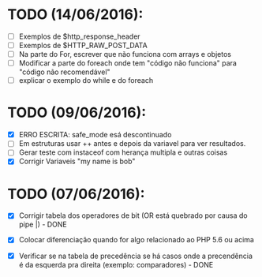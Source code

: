 
# TODO (14/06/2016):
- [ ] Exemplos de $http_response_header
- [ ] Exemplos de $HTTP_RAW_POST_DATA
- [ ] Na parte do For, escrever que não funciona com arrays e objetos
- [ ] Modificar a parte do foreach onde tem "código não funciona" para "código não recomendável"
- [ ] explicar o exemplo do while e do foreach

# TODO (09/06/2016):
- [x]  ERRO ESCRITA: safe_mode esá descontinuado
- [ ] Em estruturas usar ++ antes e depois da variavel para ver resultados.
- [ ] Gerar teste com instaceof com herança multipla e outras coisas 
- [x] Corrigir Variaveis "my name is bob"

# TODO (07/06/2016):
- [x] Corrigir tabela dos operadores de bit (OR está quebrado por causa do pipe |) - DONE
- [x] Colocar diferenciação quando for algo relacionado ao PHP 5.6 ou acima
- [x] Verificar se na tabela de precedência se há casos onde a precendência é da esquerda pra direita (exemplo: comparadores) - DONE

